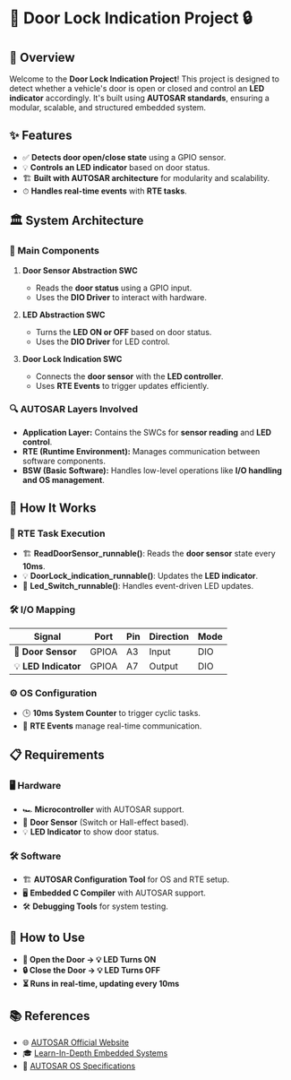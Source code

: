 
# 🚪 Door Lock Indication Project 🔒

## 📌 Overview
Welcome to the **Door Lock Indication Project**! This project is designed to detect whether a vehicle's door is open or closed and control an **LED indicator** accordingly. It's built using **AUTOSAR standards**, ensuring a modular, scalable, and structured embedded system.

## ✨ Features
- ✅ **Detects door open/close state** using a GPIO sensor.
- 💡 **Controls an LED indicator** based on door status.
- 🏗 **Built with AUTOSAR architecture** for modularity and scalability.
- ⏱ **Handles real-time events** with **RTE tasks**.

## 🏛 System Architecture
### 📌 Main Components
1. **Door Sensor Abstraction SWC**
   - Reads the **door status** using a GPIO input.
   - Uses the **DIO Driver** to interact with hardware.

2. **LED Abstraction SWC**
   - Turns the **LED ON or OFF** based on door status.
   - Uses the **DIO Driver** for LED control.

3. **Door Lock Indication SWC**
   - Connects the **door sensor** with the **LED controller**.
   - Uses **RTE Events** to trigger updates efficiently.

### 🔍 AUTOSAR Layers Involved
- **Application Layer:** Contains the SWCs for **sensor reading** and **LED control**.
- **RTE (Runtime Environment):** Manages communication between software components.
- **BSW (Basic Software):** Handles low-level operations like **I/O handling and OS management**.

## 🔧 How It Works
### 🔄 RTE Task Execution
- 🏗 **ReadDoorSensor_runnable()**: Reads the **door sensor** state every **10ms**.
- 💡 **DoorLock_indication_runnable()**: Updates the **LED indicator**.
- 🔄 **Led_Switch_runnable()**: Handles event-driven LED updates.

### 🛠 I/O Mapping
| Signal | Port | Pin | Direction | Mode |
|--------|------|-----|-----------|------|
| 🚪 **Door Sensor** | GPIOA | A3 | Input | DIO |
| 💡 **LED Indicator** | GPIOA | A7 | Output | DIO |

### ⚙ OS Configuration
- 🕒 **10ms System Counter** to trigger cyclic tasks.
- 🎯 **RTE Events** manage real-time communication.

## 📋 Requirements
### 🖥 Hardware
- 🏎 **Microcontroller** with AUTOSAR support.
- 🔌 **Door Sensor** (Switch or Hall-effect based).
- 💡 **LED Indicator** to show door status.

### 🛠 Software
- 🏗 **AUTOSAR Configuration Tool** for OS and RTE setup.
- 🖥 **Embedded C Compiler** with AUTOSAR support.
- 🛠 **Debugging Tools** for system testing.


## 🎯 How to Use
- **🚪 Open the Door → 💡 LED Turns ON**
- **🔒 Close the Door → 💡 LED Turns OFF**
- **⏳ Runs in real-time, updating every 10ms**

## 📚 References
- 🌐 [AUTOSAR Official Website](https://www.autosar.org)
- 🎓 [Learn-In-Depth Embedded Systems](https://www.learn-in-depth.com)
- 📘 [AUTOSAR OS Specifications](https://www.autosar.org/standards/classic-platform/)

